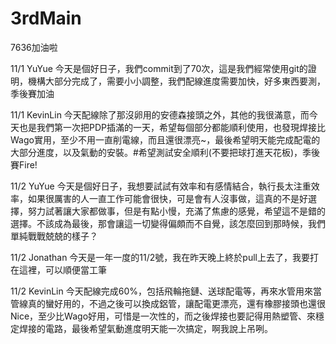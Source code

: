 # 3rdMain
7636加油啦

11/1 YuYue
今天是個好日子，我們commit到了70次，這是我們經常使用git的證明，機構大部分完成了，需要小小調整，我們配線進度需要加快，好多東西要測，季後賽加油

11/1 KevinLin
今天配線除了那沒卵用的安德森接頭之外，其他的我很滿意，而今天也是我們第一次把PDP插滿的一天，希望每個部分都能順利使用，也發現焊接比Wago實用，至少不用一直削電線，而且還很漂亮~，最後希望明天能完成配電的大部分進度，以及氣動的安裝。#希望測試安全順利(不要把球打進天花板)，季後賽Fire!

11/2 YuYue
今天是個好日子，我想要試試有效率和有感情結合，執行長太注重效率，如果很厲害的人一直工作可能會很快，可是會有人沒事做，這真的不是好選擇，努力試著讓大家都做事，但是有點小慢，充滿了焦慮的感覺，希望這不是錯的選擇。不該成為最後，那會讓這一切變得偏頗而不自覺，該怎麼回到那時候，我們單純戰戰兢兢的樣子？

11/2 Jonathan
今天是一年一度的11/2號，我在昨天晚上終於pull上去了，我要打在這裡，可以順便當工筆

11/2 KevinLin
今天配線完成60%，包括飛輪拖鏈、送球配電等，再來水管用來當管線真的蠻好用的，不過之後可以換成鋁管，讓配電更漂亮，還有橡膠接頭也還很Nice，至少比Wago好用，可惜是一次性的，而之後焊接也要記得用熱塑管、來穩定焊接的電路，最後希望氣動進度明天能一次搞定，啊我說上吊咧。